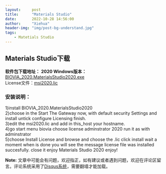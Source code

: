 ```yaml
---
layout:     post
title:      "Materials Studio"
date:       2022-10-28 14:56:00
author:     "Xiehua"
header-img: "img/post-bg-understand.jpg"
tags:
    - Matetials Studio
---
```

## Materials Studio下载

**软件包下载地址：**
**2020 Windows版本：** [BIOVIA_2020.MaterialsStudio2020.exe][2]  
License文件：[msi2020.lic][3]

### 安装说明：
1)install BIOVIA_2020.MaterialsStudio2020  
2)choose in the Start The Gateway now, with default security Settings and install untick configure Licensing finish.  
3)edit the msi2020.lic and add in this_host your hostname.  
4)go start menu biovia choose license adminstrator 2020 run it as with adminstrator  
5)choose Install License and browse and choose the .lic click install wait a moment when is done you will see the message license file was installed succesfully. close it enjoy Materials Studio 2020 enjoy!

**Note:** 文章中可能会有问题，欢迎指正，如有建议或者遇到问题，欢迎在评论区留言。评论系统采用了[Disqus系统][1]，需要翻墙才能加载。

[1]:https://disqus.com/
[2]:https://stnuceducn-my.sharepoint.com/:u:/g/personal/1007034138_st_nuc_edu_cn/ERMqOs2CUNJBgO2EENC8H_MB-2nwVrlkZc7_ewkxJYrd2Q?e=J3BpRK
[3]:https://stnuceducn-my.sharepoint.com/:u:/g/personal/1007034138_st_nuc_edu_cn/ERiaDFBabVlKlQKwj8i37-sBGHpkWF_B_81CxG6uZwNOSA?e=dbJmgD
